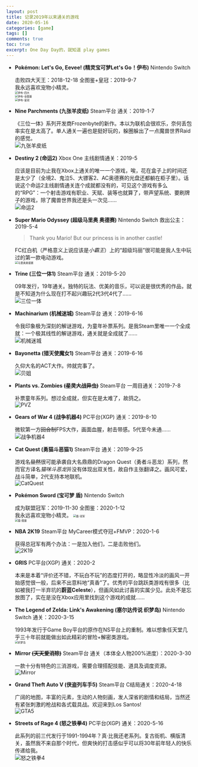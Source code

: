```yaml
---
layout: post
title: 记录2019年以来通关的游戏
date: 2020-05-16
categories: [game]
tags: []
comments: true
toc: true
excerpt: One Day Day的，就知道 play games
---
```


- **Pokémon: Let's Go, Eevee!  (精灵宝可梦Let's Go！伊布)** Nintendo Switch

  击败四大天王：2018-12-18 全图鉴+皇冠：2019-9-7  
  我永远喜欢宠物小精灵。  
  <img src="https://chensunuoft.github.io/new_blog/images/completed_games/Pokemon-Eevee-HOF.jpg" alt="伊布-四大" style="zoom:50%;" />  
  <img src="https://chensunuoft.github.io/new_blog/images/completed_games/Pokemon-Eevee-Pokedex.jpg" alt="伊布-全图鉴" style="zoom:50%;" />  
  <img src="https://chensunuoft.github.io/new_blog/images/completed_games/Pokemon-Eevee-Crown.jpg" alt="伊布-皇冠" style="zoom:50%;" />
  
- **Nine Parchments (九张羊皮纸)** Steam平台 通关：2019-1-7

  《三位一体》系列开发商Frozenbyte的新作。本以为联机会很欢乐，奈何丢包率实在是太高了。单人通关一遍也是挺好玩的，躲圈躲出了一点魔兽世界Raid的感觉。  
  ![九张羊皮纸](https://chensunuoft.github.io/new_blog/images/completed_games/Nine-Parchments.jpg)
  
- **Destiny 2 (命运2)** Xbox One 主线剧情通关：2019-5

  应该是目前为止我在Xbox上通关的唯一一个游戏，唉，花在盒子上的时间还是太少了（全境2、鬼泣5、大镖客2、AC奥德赛的光盘还都躺在柜子里）。话说这个命运2主线剧情通关连个成就都没有的，可见这个游戏有多么的“RPG”：一个射击游戏有职业、天赋、装等也就算了，带声望系统、要刷牌子的游戏，除了魔兽世界我还是头一次见……  
  ![命运2](https://chensunuoft.github.io/new_blog/images/completed_games/Destiny-2.jpg)
  
- **Super Mario Odyssey (超级马里奥 奥德赛)** Nintendo Switch 救出公主：2019-5-4

  > Thank you Mario! But our princess is in another castle!
  
  FC红白机（严格意义上说应该是*小霸王*）上的“超级玛丽”很可能是我人生中玩过的第一款电动游戏。  
  <img src="https://chensunuoft.github.io/new_blog/images/completed_games/Super-Mario-Odyssey.jpg" alt="马里奥奥德赛" style="zoom:50%;" />

- **Trine (三位一体1)** Steam平台 通关：2019-5-20

  09年发行，19年通关。独特的玩法、优美的音乐，可以说是很优秀的作品，就是不知道为什么现在打不起兴趣玩2代3代4代了……  
  ![三位一体](https://chensunuoft.github.io/new_blog/images/completed_games/Trine.jpg)

- **Machinarium (机械迷城)** Steam平台 通关：2019-6-16

  令我印象极为深刻的解谜游戏，为童年补票系列。是我Steam里唯一一个全成就：一个极其线性的解谜游戏，通关就是全成就了……  
  ![机械迷城](https://chensunuoft.github.io/new_blog/images/completed_games/Machinarium.jpg)

- **Bayonetta (猎天使魔女1)** Steam平台 通关：2019-6-16

  久仰大名的ACT大作。帅就完事了。  
  ![贝姐](https://chensunuoft.github.io/new_blog/images/completed_games/Bayonetta.jpg)

- **Plants vs. Zombies ~~(星灵大战异虫)~~** Steam平台 一周目通关：2019-7-8

  补票童年系列。想过全成就，但实在是太难了，故鸽之。  
  ![PVZ](https://chensunuoft.github.io/new_blog/images/completed_games/PVZ.jpg)

- **Gears of War 4 (战争机器4)** PC平台(XGP) 通关：2019-8-10

  微软第一方~~回合制~~FPS大作，画面血腥，射击带感。5代至今未通……  
  ![战争机器4](https://chensunuoft.github.io/new_blog/images/completed_games/Gears-of-War-4.jpg)

- **Cat Quest (勇猫斗恶猫1)** Steam平台 通关：2019-9-25

  游戏名~~显然~~很可能承袭自大名鼎鼎的Dragon Quest（勇者斗恶龙）系列，然而官方译名*猫咪斗恶龙*并没有体现出双关性，故自作主张翻译之。画风可爱，战斗简单，2代支持本地联机。  
  ![CatQuest](https://chensunuoft.github.io/new_blog/images/completed_games/CatQuest.jpg)

- **Pokémon Sword (宝可梦 盾)** Nintendo Switch

  成为联盟冠军：2019-11-30 全图鉴：2020-1-12  
  我永远喜欢宠物小精灵。
  <img src="https://chensunuoft.github.io/new_blog/images/completed_games/Pokemon-Shield-Champion.jpg" alt="盾-冠军" style="zoom:50%;" />  
  <img src="https://chensunuoft.github.io/new_blog/images/completed_games/Pokemon-Shield-Pokedex.jpg" alt="盾-图鉴" style="zoom:50%;" />

- **NBA 2K19** Steam平台 MyCareer模式夺冠+FMVP：2020-1-6

  获得总冠军有两个办法：一是加入他们，二是击败他们。  
  ![2K19](https://chensunuoft.github.io/new_blog/images/completed_games/NBA-2K19.jpg)

- **GRIS** PC平台(XGP) 通关：2020-2

  本来是本着“评价还不错，不玩白不玩”的态度打开的，略显性冷淡的画风一开始感觉很一般，后来不出意料地“真香”了。优秀的平台跳跃类游戏有很多（比如被我打一半弃坑的**蔚蓝Celeste**），但画风如此讨喜的实属少见。此处不是忘放图了，实在是没在Xbox应用里找到这个游戏的成就……

- **The Legend of Zelda: Link's Awakening (塞尔达传说 织梦岛)** Nintendo Switch 通关：2020-3-15

  1993年发行于Game Boy平台的原作在NS平台上的重制。难以想象任天堂几乎三十年前就能做出如此精彩的冒险+解密类游戏。  
  <img src="https://chensunuoft.github.io/new_blog/images/completed_games/Link's-Awakening.jpg" alt="织梦岛" style="zoom:50%;" />

- **Mirror ~~(天天爱消除)~~** Steam平台 通关（本体全人物200%进度）：2020-3-30

  一款十分有特色的三消游戏，需要合理搭配技能、道具及调度资源。  
  ![Mirror](https://chensunuoft.github.io/new_blog/images/completed_games/Mirror.jpg)

- **Grand Theft Auto V (侠盗列车手5)** Steam平台 C结局通关：2020-4-18

  广阔的地图，丰富的元素，生动的人物刻画，发人深省的剧情和结局，当然还有紧张刺激的枪战和各式载具战。欢迎来到Los Santos!  
  ![GTA5](https://chensunuoft.github.io/new_blog/images/completed_games/GTA-V.jpg)


- **Streets of Rage 4 (怒之铁拳4)** PC平台(XGP) 通关：2020-5-16

  此系列的前三代发行于1991-1994年？真·比我还老系列。复古街机、横版清关，虽然我不来自那个时代，但爽快的打击感似乎可以将30年前年轻人的快乐传递给我。  
  ![怒之铁拳4](https://chensunuoft.github.io/new_blog/images/completed_games/Streets-of-Rage-4.jpg)

